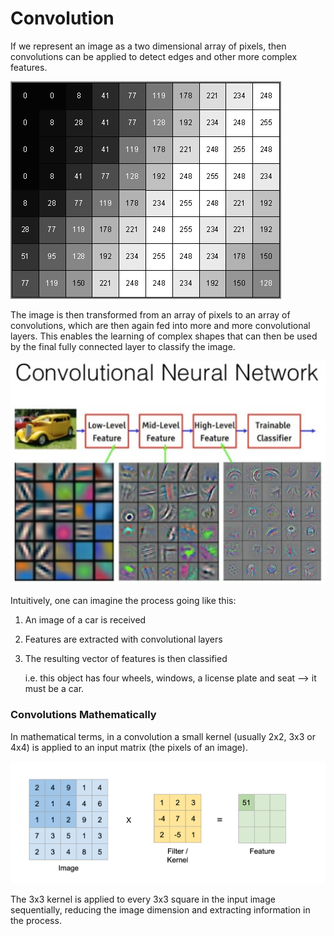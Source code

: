 # Convolution

If we represent an image as a two dimensional array of pixels, then convolutions can be applied to detect edges and other more complex features.

![Example greyscale image](../.gitbook/assets/image%20%2822%29.png)

The image is then transformed from an array of pixels to an array of convolutions, which are then again fed into more and more convolutional layers. This enables the learning of complex shapes that can then be used by the final fully connected layer to classify the image.

![](../.gitbook/assets/image%20%2811%29.png)

Intuitively, one can imagine the process going like this:

1. An image of a car is received
2. Features are extracted with convolutional layers
3. The resulting vector of features is then classified

   i.e. this object has four wheels, windows, a license plate and seat --&gt; it must be a car. 

### Convolutions Mathematically

In mathematical terms, in a convolution a small kernel \(usually 2x2, 3x3 or 4x4\) is applied to an input matrix \(the pixels of an image\). 

![A 3x3 kernel is applied to an 5x5 image](../.gitbook/assets/image%20%2823%29.png)

The 3x3 kernel is applied to every 3x3 square in the input image sequentially, reducing the image dimension and extracting information in the process.

